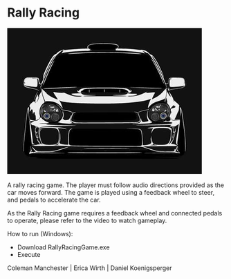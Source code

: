 # Rally Racing

![Image description](RallyCarImage.jpg)

A rally racing game. The player must follow audio directions provided as the car moves forward. The game is played using a feedback wheel to steer, and pedals to accelerate the car.

As the Rally Racing game requires a feedback wheel and connected pedals to operate, please refer to the video to watch gameplay.

How to run (Windows):
* Download RallyRacingGame.exe
* Execute


Coleman Manchester | Erica Wirth | Daniel Koenigsperger
